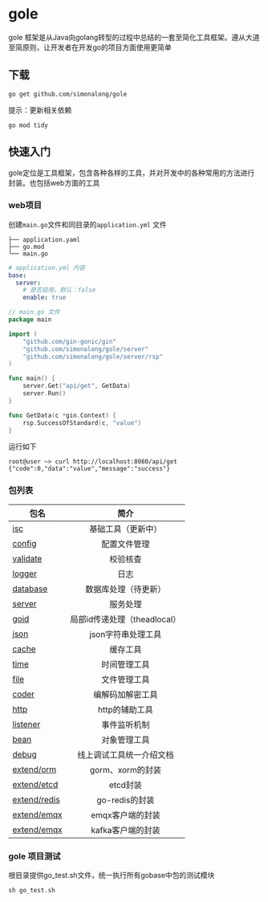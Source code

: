 # gole

gole 框架是从Java向golang转型的过程中总结的一套至简化工具框架。遵从大道至简原则，让开发者在开发go的项目方面使用更简单

## 下载
```shell
go get github.com/simonalong/gole
```
提示：更新相关依赖
```shell
go mod tidy
```

## 快速入门
gole定位是工具框架，包含各种各样的工具，并对开发中的各种常用的方法进行封装。也包括web方面的工具
### web项目
创建`main.go`文件和同目录的`application.yml` 文件

```text
├── application.yaml
├── go.mod
└── main.go
```

```yaml
# application.yml 内容
base:
  server:
    # 是否启用，默认：false
    enable: true
```
```go
// main.go 文件
package main

import (
    "github.com/gin-gonic/gin"
    "github.com/simonalong/gole/server"
    "github.com/simonalong/gole/server/rsp"
)

func main() {
    server.Get("api/get", GetData)
    server.Run()
}

func GetData(c *gin.Context) {
    rsp.SuccessOfStandard(c, "value")
}
```
运行如下
```shell
root@user ~> curl http://localhost:8080/api/get
{"code":0,"data":"value","message":"success"}
```

### 包列表
|包名        | 简介 |
| --------   | :----: |
| [isc](/util)| 基础工具（更新中）|
| [config](/config)| 配置文件管理|
| [validate](/validate)|校验核查 |
| [logger](/logger)| 日志 |
| [database](/database)|数据库处理（待更新） |
| [server](/server)| 服务处理 |
| [goid](/goid)| 局部id传递处理（theadlocal） |
| [json](/json)| json字符串处理工具 |
| [cache](/cache)| 缓存工具 |
| [time](/time)| 时间管理工具 |
| [file](/file)| 文件管理工具 |
| [coder](/coder)| 编解码加解密工具 |
| [http](/http)| http的辅助工具 |
| [listener](/listener)| 事件监听机制 |
| [bean](/bean)| 对象管理工具 |
| [debug](/debug)| 线上调试工具统一介绍文档 |
| [extend/orm](/extend/orm)| gorm、xorm的封装 |
| [extend/etcd](/extend/etcd)| etcd封装 |
| [extend/redis](/extend/redis)| go-redis的封装 |
| [extend/emqx](/extend/emqx)| emqx客户端的封装 |
| [extend/emqx](/extend/kafka)| kafka客户端的封装 |

### gole 项目测试
根目录提供go_test.sh文件，统一执行所有gobase中包的测试模块
```shell
sh go_test.sh
```
